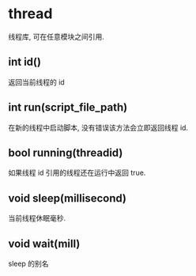# thread

线程库, 可在任意模块之间引用.


## int id()

返回当前线程的 id


## int run(script_file_path)

在新的线程中启动脚本, 没有错误该方法会立即返回线程 id.


## bool running(threadid)

如果线程 id 引用的线程还在运行中返回 true.


## void sleep(millisecond)

当前线程休眠毫秒.


## void wait(mill)

sleep 的别名